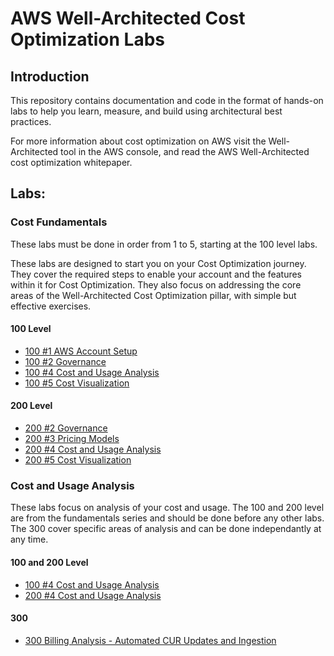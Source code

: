 # AWS Well-Architected Cost Optimization Labs

## Introduction

This repository contains documentation and code in the format of hands-on labs to help you learn, measure, and build using architectural best practices.

For more information about cost optimization on AWS visit the Well-Architected tool in the AWS console, and read the AWS Well-Architected cost optimization whitepaper.

## Labs:

### Cost Fundamentals
These labs must be done in order from 1 to 5, starting at the 100 level labs.

These labs are designed to start you on your Cost Optimization journey. They cover the required steps to enable your account and the features within it for Cost Optimization. They also focus on addressing the core areas of the Well-Architected Cost Optimization pillar, with simple but effective exercises. 


#### 100 Level
- [100 #1 AWS Account Setup](./Cost_Fundamentals/100_1_AWS_Account_Setup)
- [100 #2 Governance](./Cost_Fundamentals/100_2_Cost_and_Usage_Governance)
- [100 #4 Cost and Usage Analysis](./Cost_Fundamentals/100_4_Cost_and_Usage_Analysis)
- [100 #5 Cost Visualization](./Cost_Fundamentals/100_5_Cost_Visualization)

#### 200 Level
- [200 #2 Governance](./Cost_Fundamentals/200_2_Cost_and_Usage_Governance)
- [200 #3 Pricing Models](./Cost_Fundamentals/200_3_Pricing_Models) 
- [200 #4 Cost and Usage Analysis](./Cost_Fundamentals/200_4_Cost_and_Usage_Analysis)
- [200 #5 Cost Visualization](./Cost_Fundamentals/200_5_Cost_Visualization) 


### Cost and Usage Analysis
These labs focus on analysis of your cost and usage. The 100 and 200 level are from the fundamentals series and should be done before any other labs. The 300 cover specific areas of analysis and can be done independantly at any time.

#### 100 and 200 Level
- [100 #4 Cost and Usage Analysis](./Cost_Fundamentals/100_4_Cost_and_Usage_Analysis)
- [200 #4 Cost and Usage Analysis](./Cost_Fundamentals/200_4_Cost_and_Usage_Analysis)


#### 300
- [300 Billing Analysis - Automated CUR Updates and Ingestion](./Cost_and_Usage_Analysis/300_Automated_CUR_Updates_and_Ingestion) 


